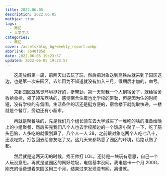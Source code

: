 ```yaml
---
title: 2022.06.05
description: 2022.06.05
mathjax: true
tags:
  - 周记
  - 大学生活
categories:
  - 周记
cover: /assets/blog_bg/weekly_report.webp
abbrlink: ab48f85d
date: 2022-06-05 19:23:57
updated: 2022-06-05 19:23:57
---
```


&emsp;&emsp;这周放假第一周，前两天出去玩了玩，然后把对象送到高铁站就来到了园区这边，也是第一次来园区，去年因为不知道就没有加入三月，假期后才加的，血亏。

&emsp;&emsp;来到园区就感觉环境挺好的，挺带劲，第一天就我一个人到宿舍了，就给宿舍收拾收拾，领了领东西啥的，感觉宿舍住着也比学校的带劲，但是因为住的时间短，没有学校的有氛围。生活条件的话还是挺方便的，宿舍楼下就能取快递，一楼就是个餐厅，旁边还有小超市。

&emsp;&emsp;再就是聚餐啥的，先是我们几个组长骑车去大学城买了一堆吃的啥的准备给晚上的小组聚餐，然后买完我们八个人也去学校那边的一个饭店小聚了一下，吃了筋头巴脑，人多吃的就很划算了，八个人一人 28，之前跟对象吃两个人吃七八十，还没吃完，打包回去给舍友吃了又。这几天来都熟悉了园区的环境，给路认熟了都。

&emsp;&emsp;然后就是这两天闲的时候，找王帅打 LOL，还待是一块玩有意思，自己一个人玩没意思。再就是这园区的网好垃圾，电信基本没网，我电信卡一个月 200G，刚充的话费想着来园区用三个月，结果过来发现没有网，离谱就。

